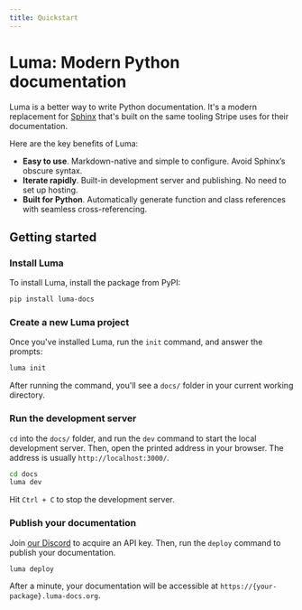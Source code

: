 ```yaml
---
title: Quickstart
---
```


# Luma: Modern Python documentation

Luma is a better way to write Python documentation. It's a modern replacement for
[Sphinx](https://www.sphinx-doc.org/en/master/) that's built on the same tooling Stripe
uses for their documentation.

Here are the key benefits of Luma:

- **Easy to use**. Markdown-native and simple to configure. Avoid Sphinx’s obscure
  syntax.
- **Iterate rapidly**. Built-in development server and publishing. No need to set up
  hosting.
- **Built for Python**. Automatically generate function and class references with
  seamless cross-referencing.

## Getting started

### Install Luma

To install Luma, install the package from PyPI:

```bash
pip install luma-docs
```

### Create a new Luma project

Once you've installed Luma, run the `init` command, and answer the prompts:

```bash
luma init
```

After running the command, you'll see a `docs/` folder in your current working
directory.

### Run the development server

`cd` into the `docs/` folder, and run the `dev` command to start the local development
server. Then, open the printed address in your browser. The address is usually
`http://localhost:3000/`.

```bash
cd docs
luma dev
```

Hit `Ctrl + C` to stop the development server.

### Publish your documentation

Join [our Discord](https://discord.gg/e7TP6nqCS5) to acquire an API key. Then, run the `deploy` command to publish
your documentation.

```
luma deploy
```

After a minute, your documentation will be accessible at
`https://{your-package}.luma-docs.org`.
